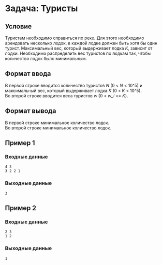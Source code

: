 # Задача: Туристы

## Условие

Туристам необходимо справиться по реке. Для этого необходимо арендовать несколько лодок, в каждой лодке должен быть хотя бы один турист. Максимальный вес, который выдерживает лодка _K_, зависит от лодки. Необходимо распределить вес туристов по лодкам так, чтобы количество лодок было минимальным.

## Формат ввода

В первой строке вводится количество туристов _N_ (0 < _N_ < 10^5) и максимальный вес, который выдерживает лодка _K_ (0 < _K_ < 10^5).  
Во второй строке вводится веса туристов _w_ (0 < _w_i_ <= _K_).

## Формат вывода

В первой строке минимальное количество лодок.  
Во второй строке минимальное количество лодок.

## Пример 1

### Входные данные
```
4 3
3 2 2 1
```

### Выходные данные
```
3
```

## Пример 2

### Входные данные
```
2 3
1 2
```

### Выходные данные
```
1
```